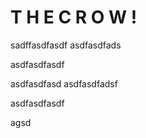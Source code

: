 # T H E C R O W !
sadffasdfasdf
asdfasdfads

asdfasdfasdf

asdfasdfasd
asdfasdfadsf


asdfasdfasdf

agsd
